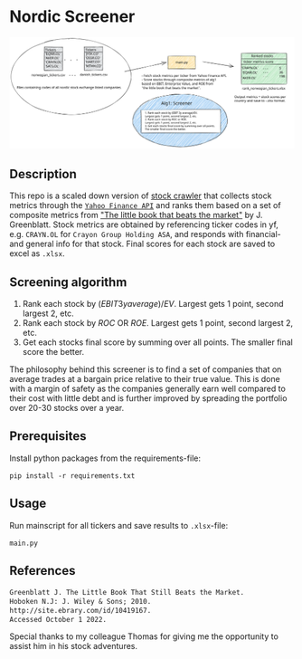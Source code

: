 # Nordic Screener
![this is an image](images/nordic_screener.svg)

## Description
This repo is a scaled down version of [stock crawler](https://github.com/torjusn/stock_crawler_and_screener) that collects stock metrics through the [`Yahoo Finance API`](https://pypi.org/project/yfinance/) and ranks them based on a set of composite metrics from ["The little book that beats the market"](https://www.amazon.com/Little-Book-Still-Beats-Market/dp/0470624159) by J. Greenblatt. Stock metrics are obtained by referencing ticker codes in yf, e.g. `CRAYN.OL` for `Crayon Group Holding ASA`, and responds with financial- and general info for that stock. Final scores for each stock are saved to excel as `.xlsx`.

## Screening algorithm
1. Rank each stock by $(EBIT 3y average)/EV$. Largest gets 1 point, second largest 2, etc.
2. Rank each stock by $ROC$ OR $ROE$. Largest gets 1 point, second largest 2, etc.
3. Get each stocks final score by summing over all points. The smaller final score the better.

The philosophy behind this screener is to find a set of companies that on average trades at a bargain price relative to their true value. This is done with a margin of safety as the companies generally earn well compared to their cost with little debt and is further improved by spreading the portfolio over 20-30 stocks over a year. 

## Prerequisites
Install python packages from the requirements-file:
```
pip install -r requirements.txt
```

## Usage
Run mainscript for all tickers and save results to `.xlsx`-file:
```
main.py
```

## References
```
Greenblatt J. The Little Book That Still Beats the Market. 
Hoboken N.J: J. Wiley & Sons; 2010. http://site.ebrary.com/id/10419167. 
Accessed October 1 2022.
```

Special thanks to my colleague Thomas for giving me the opportunity to assist him in his stock adventures.